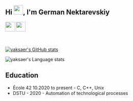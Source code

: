## Hi <img src="https://github.com/TheDudeThatCode/TheDudeThatCode/blob/master/Assets/Hi.gif" width="29px">, I'm German Nektarevskiy

<a href="https://t.me/yaksaer">
  <img align="center" width="30px" src="https://cdn-icons-png.flaticon.com/512/2111/2111644.png"/>
</a>
<a href="mailto:germannektar@gmail.com">
  <img align="left" width="30px" src="https://cdn-icons-png.flaticon.com/512/324/324123.png"/>
</a>
<br />
<br />
<br />

[![yaksaer's GitHub stats](https://github-readme-stats.vercel.app/api?username=yaksaer)](https://github.com/anuraghazra/github-readme-stats)

![yaksaer's Language stats](https://github-readme-stats-eight-theta.vercel.app/api/top-langs/?username=yaksaer&layout=compact&langs_count=8&hide_border=true)
<br />

## Education
- École 42 10.2020 to present - C, C++, Unix
- DSTU - 2020 - Automation of technological processes
